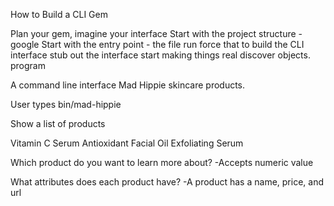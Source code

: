 How to Build a CLI Gem

Plan your gem, imagine your interface
Start with the project structure - google
Start with the entry point - the file run
force that to build the CLI interface
stub out the interface
start making things real
discover objects.
program

A command line interface Mad Hippie skincare products.

User types bin/mad-hippie

Show a list of products

Vitamin C Serum
Antioxidant Facial Oil
Exfoliating Serum

Which product do you want to learn more about?
-Accepts numeric value

What attributes does each product have?
-A product has a name, price, and url
